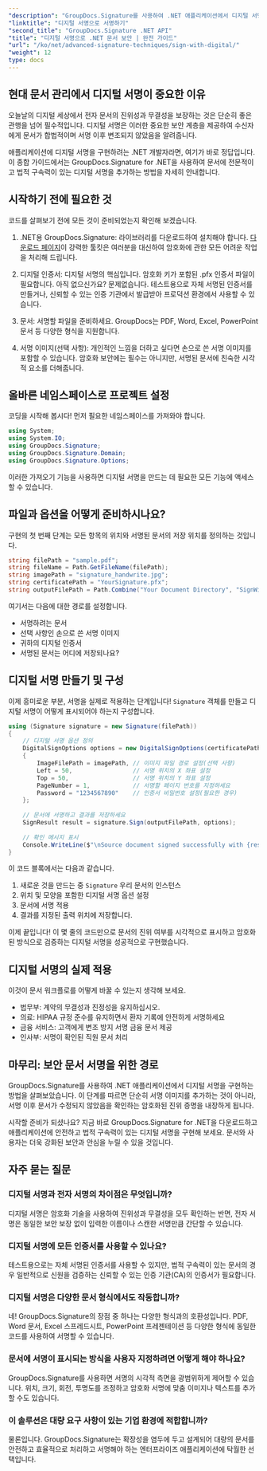 ```yaml
---
"description": "GroupDocs.Signature를 사용하여 .NET 애플리케이션에서 디지털 서명을 구현하여 문서 보안을 강화하고, 진위성을 보장하고, 규정 준수 요구 사항을 충족하는 방법을 알아보세요."
"linktitle": "디지털 서명으로 서명하기"
"second_title": "GroupDocs.Signature .NET API"
"title": "디지털 서명으로 .NET 문서 보안 | 완전 가이드"
"url": "/ko/net/advanced-signature-techniques/sign-with-digital/"
"weight": 12
type: docs
---
```

## 현대 문서 관리에서 디지털 서명이 중요한 이유

오늘날의 디지털 세상에서 전자 문서의 진위성과 무결성을 보장하는 것은 단순히 좋은 관행을 넘어 필수적입니다. 디지털 서명은 이러한 중요한 보안 계층을 제공하여 수신자에게 문서가 합법적이며 서명 이후 변조되지 않았음을 알려줍니다.

애플리케이션에 디지털 서명을 구현하려는 .NET 개발자라면, 여기가 바로 정답입니다. 이 종합 가이드에서는 GroupDocs.Signature for .NET을 사용하여 문서에 전문적이고 법적 구속력이 있는 디지털 서명을 추가하는 방법을 자세히 안내합니다.

## 시작하기 전에 필요한 것

코드를 살펴보기 전에 모든 것이 준비되었는지 확인해 보겠습니다.

1. .NET용 GroupDocs.Signature: 라이브러리를 다운로드하여 설치해야 합니다. [다운로드 페이지](https://releases.groupdocs.com/signature/net/)이 강력한 툴킷은 여러분을 대신하여 암호화에 관한 모든 어려운 작업을 처리해 드립니다.

2. 디지털 인증서: 디지털 서명의 핵심입니다. 암호화 키가 포함된 .pfx 인증서 파일이 필요합니다. 아직 없으신가요? 문제없습니다. 테스트용으로 자체 서명된 인증서를 만들거나, 신뢰할 수 있는 인증 기관에서 발급받아 프로덕션 환경에서 사용할 수 있습니다.

3. 문서: 서명할 파일을 준비하세요. GroupDocs는 PDF, Word, Excel, PowerPoint 문서 등 다양한 형식을 지원합니다.

4. 서명 이미지(선택 사항): 개인적인 느낌을 더하고 싶다면 손으로 쓴 서명 이미지를 포함할 수 있습니다. 암호화 보안에는 필수는 아니지만, 서명된 문서에 친숙한 시각적 요소를 더해줍니다.

## 올바른 네임스페이스로 프로젝트 설정

코딩을 시작해 봅시다! 먼저 필요한 네임스페이스를 가져와야 합니다.

```csharp
using System;
using System.IO;
using GroupDocs.Signature;
using GroupDocs.Signature.Domain;
using GroupDocs.Signature.Options;
```

이러한 가져오기 기능을 사용하면 디지털 서명을 만드는 데 필요한 모든 기능에 액세스할 수 있습니다.

## 파일과 옵션을 어떻게 준비하시나요?

구현의 첫 번째 단계는 모든 항목의 위치와 서명된 문서의 저장 위치를 정의하는 것입니다.

```csharp
string filePath = "sample.pdf";
string fileName = Path.GetFileName(filePath);
string imagePath = "signature_handwrite.jpg";
string certificatePath = "YourSignature.pfx";
string outputFilePath = Path.Combine("Your Document Directory", "SignWithDigital", fileName);
```

여기서는 다음에 대한 경로를 설정합니다.
- 서명하려는 문서
- 선택 사항인 손으로 쓴 서명 이미지
- 귀하의 디지털 인증서
- 서명된 문서는 어디에 저장되나요?

## 디지털 서명 만들기 및 구성

이제 흥미로운 부분, 서명을 실제로 적용하는 단계입니다! `Signature` 객체를 만들고 디지털 서명이 어떻게 표시되어야 하는지 구성합니다.

```csharp
using (Signature signature = new Signature(filePath))
{
    // 디지털 서명 옵션 정의
    DigitalSignOptions options = new DigitalSignOptions(certificatePath)
    {
        ImageFilePath = imagePath, // 이미지 파일 경로 설정(선택 사항)
        Left = 50,                 // 서명 위치의 X 좌표 설정
        Top = 50,                  // 서명 위치의 Y 좌표 설정
        PageNumber = 1,            // 서명할 페이지 번호를 지정하세요
        Password = "1234567890"    // 인증서 비밀번호 설정(필요한 경우)
    };
    
    // 문서에 서명하고 결과를 저장하세요
    SignResult result = signature.Sign(outputFilePath, options);
    
    // 확인 메시지 표시
    Console.WriteLine($"\nSource document signed successfully with {result.Succeeded.Count} signature(s).\nFile saved at {outputFilePath}.");
}
```

이 코드 블록에서는 다음과 같습니다.
1. 새로운 것을 만드는 중 `Signature` 우리 문서의 인스턴스
2. 위치 및 모양을 포함한 디지털 서명 옵션 설정
3. 문서에 서명 적용
4. 결과를 지정된 출력 위치에 저장합니다.

이제 끝입니다! 이 몇 줄의 코드만으로 문서의 진위 여부를 시각적으로 표시하고 암호화된 방식으로 검증하는 디지털 서명을 성공적으로 구현했습니다.

## 디지털 서명의 실제 적용

이것이 문서 워크플로를 어떻게 바꿀 수 있는지 생각해 보세요.

- 법무부: 계약의 무결성과 진정성을 유지하십시오.
- 의료: HIPAA 규정 준수를 유지하면서 환자 기록에 안전하게 서명하세요
- 금융 서비스: 고객에게 변조 방지 서명 금융 문서 제공
- 인사부: 서명이 확인된 직원 문서 처리

## 마무리: 보안 문서 서명을 위한 경로

GroupDocs.Signature를 사용하여 .NET 애플리케이션에서 디지털 서명을 구현하는 방법을 살펴보았습니다. 이 단계를 따르면 단순히 서명 이미지를 추가하는 것이 아니라, 서명 이후 문서가 수정되지 않았음을 확인하는 암호화된 진위 증명을 내장하게 됩니다.

시작할 준비가 되셨나요? 지금 바로 GroupDocs.Signature for .NET을 다운로드하고 애플리케이션에 안전하고 법적 구속력이 있는 디지털 서명을 구현해 보세요. 문서와 사용자는 더욱 강화된 보안과 안심을 누릴 수 있을 것입니다.

## 자주 묻는 질문

### 디지털 서명과 전자 서명의 차이점은 무엇입니까?
디지털 서명은 암호화 기술을 사용하여 진위성과 무결성을 모두 확인하는 반면, 전자 서명은 동일한 보안 보장 없이 입력한 이름이나 스캔한 서명만큼 간단할 수 있습니다.

### 디지털 서명에 모든 인증서를 사용할 수 있나요?
테스트용으로는 자체 서명된 인증서를 사용할 수 있지만, 법적 구속력이 있는 문서의 경우 일반적으로 신원을 검증하는 신뢰할 수 있는 인증 기관(CA)의 인증서가 필요합니다.

### 디지털 서명은 다양한 문서 형식에서도 작동합니까?
네! GroupDocs.Signature의 장점 중 하나는 다양한 형식과의 호환성입니다. PDF, Word 문서, Excel 스프레드시트, PowerPoint 프레젠테이션 등 다양한 형식에 동일한 코드를 사용하여 서명할 수 있습니다.

### 문서에 서명이 표시되는 방식을 사용자 지정하려면 어떻게 해야 하나요?
GroupDocs.Signature를 사용하면 서명의 시각적 측면을 광범위하게 제어할 수 있습니다. 위치, 크기, 회전, 투명도를 조정하고 암호화 서명에 맞춤 이미지나 텍스트를 추가할 수도 있습니다.

### 이 솔루션은 대량 요구 사항이 있는 기업 환경에 적합합니까?
물론입니다. GroupDocs.Signature는 확장성을 염두에 두고 설계되어 대량의 문서를 안전하고 효율적으로 처리하고 서명해야 하는 엔터프라이즈 애플리케이션에 탁월한 선택입니다.